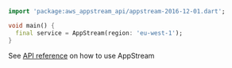 ```dart
import 'package:aws_appstream_api/appstream-2016-12-01.dart';

void main() {
  final service = AppStream(region: 'eu-west-1');
}
```

See [API reference](https://pub.dev/documentation/aws_appstream_api/latest/appstream-2016-12-01/AppStream-class.html) on how to use AppStream
